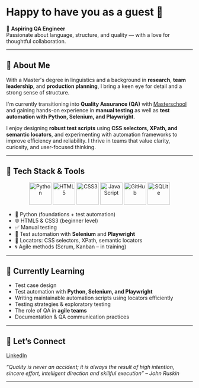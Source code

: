 # Happy to have you as a guest 👋

🎯 **Aspiring QA Engineer**  
Passionate about language, structure, and quality — with a love for thoughtful collaboration.

---

## 🧠 About Me

With a Master's degree in linguistics and a background in **research**, **team leadership**, and **production planning**, I bring a keen eye for detail and a strong sense of structure.

I'm currently transitioning into **Quality Assurance (QA)** with [Masterschool](https://de.masterschool.com/domains/qa-engineering-14-months/) and gaining hands-on experience in **manual testing** as well as **test automation with Python, Selenium, and Playwright**.  

I enjoy designing **robust test scripts** using **CSS selectors, XPath, and semantic locators**, and experimenting with automation frameworks to improve efficiency and reliability. I thrive in teams that value clarity, curiosity, and user-focused thinking.

---
## 🧰 Tech Stack & Tools
<p align="center">
  <img src="https://cdn.jsdelivr.net/gh/devicons/devicon/icons/python/python-original.svg" height="60" alt="Python" />
  <img src="https://cdn.jsdelivr.net/gh/devicons/devicon/icons/html5/html5-original.svg" height="60" alt="HTML5" />
  <img src="https://cdn.jsdelivr.net/gh/devicons/devicon/icons/css3/css3-original.svg" height="60" alt="CSS3" />
  <img src="https://cdn.jsdelivr.net/gh/devicons/devicon/icons/javascript/javascript-original.svg" height="60" alt="JavaScript" />
  <img src="https://cdn.jsdelivr.net/gh/devicons/devicon/icons/github/github-original-wordmark.svg" height="60" alt="GitHub" />
  <img src="https://cdn.jsdelivr.net/gh/devicons/devicon/icons/sqlite/sqlite-original.svg" height="60" alt="SQLite" />
</p>

- 🐍 Python (foundations + test automation)
- 🌐 HTML5 & CSS3 (beginner level)
- ✅ Manual testing
- 🧪 Test automation with **Selenium** and **Playwright**
- 🔎 Locators: CSS selectors, XPath, semantic locators
- 🌀 Agile methods (Scrum, Kanban – in training)

---

## 🚀 Currently Learning

- Test case design
- Test automation with **Python, Selenium, and Playwright**
- Writing maintainable automation scripts using locators efficiently
- Testing strategies & exploratory testing
- The role of QA in **agile teams**
- Documentation & QA communication practices

---

## 🤝 Let’s Connect

[LinkedIn](https://www.linkedin.com/in/anna-pohle/)  

_“Quality is never an accident; it is always the result of high intention, sincere effort, intelligent direction and skillful execution” – John Ruskin_

---
